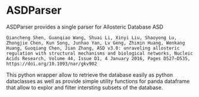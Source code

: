 # ASDParser

ASDParser provides a single parser for Allosteric Database ASD

```
Qiancheng Shen, Guanqiao Wang, Shuai Li, Xinyi Liu, Shaoyong Lu, Zhongjie Chen, Kun Song, Junhao Yan, Lv Geng, Zhimin Huang, Wenkang Huang, Guoqiang Chen, Jian Zhang, ASD v3.0: unraveling allosteric regulation with structural mechanisms and biological networks, Nucleic Acids Research, Volume 44, Issue D1, 4 January 2016, Pages D527–D535, https://doi.org/10.1093/nar/gkv902
```

This python wrapper allow to retrieve the database easily as python dataclasses as well as provide simple utility functions for panda dataframe that allow to explor and filter intersting subsets of the database.

